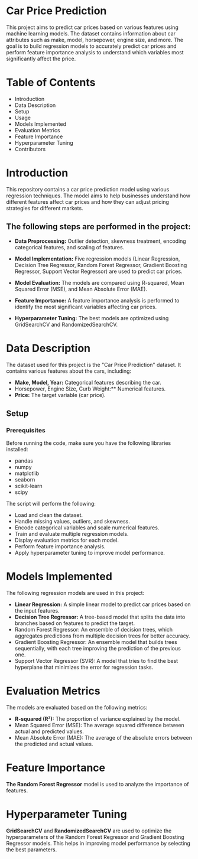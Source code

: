 # Car Price Prediction

This project aims to predict car prices based on various features using machine learning models. The dataset contains information about car attributes such as make, model, horsepower, engine size, and more. The goal is to build regression models to accurately predict car prices and perform feature importance analysis to understand which variables most significantly affect the price.

# Table of Contents

* Introduction 
* Data Description
* Setup
* Usage
* Models Implemented
* Evaluation Metrics
* Feature Importance
* Hyperparameter Tuning
* Contributors

# Introduction

This repository contains a car price prediction model using various regression techniques. The model aims to help businesses understand how different features affect car prices and how they can adjust pricing strategies for different markets.

## The following steps are performed in the project:

* **Data Preprocessing:** Outlier detection, skewness treatment, encoding categorical features, and scaling of features.

* **Model Implementation:**  Five regression models (Linear Regression, Decision Tree Regressor, Random Forest Regressor, Gradient Boosting Regressor, Support Vector Regressor) are used to predict car prices.
  
* **Model Evaluation:**  The models are compared using R-squared, Mean Squared Error (MSE), and Mean Absolute Error (MAE).

* **Feature Importance:**  A feature importance analysis is performed to identify the most significant variables affecting car prices.
  
* **Hyperparameter Tuning:**  The best models are optimized using GridSearchCV and RandomizedSearchCV.
  
# Data Description
The dataset used for this project is the "Car Price Prediction" dataset. It contains various features about the cars, including:

* **Make, Model, Year:**  Categorical features describing the car.
* Horsepower, Engine Size, Curb Weight:**  Numerical features.
* **Price:**  The target variable (car price).
  
## Setup
### Prerequisites
Before running the code, make sure you have the following libraries installed:

* pandas
* numpy
* matplotlib
* seaborn
* scikit-learn
* scipy
  
The script will perform the following:

* Load and clean the dataset.
* Handle missing values, outliers, and skewness.
* Encode categorical variables and scale numerical features.
* Train and evaluate multiple regression models.
* Display evaluation metrics for each model.
* Perform feature importance analysis.
* Apply hyperparameter tuning to improve model performance.
  
# Models Implemented
The following regression models are used in this project:

* **Linear Regression:**  A simple linear model to predict car prices based on the input features.
* **Decision Tree Regressor:**  A tree-based model that splits the data into branches based on features to predict the target.
* Random Forest Regressor: An ensemble of decision trees, which aggregates predictions from multiple decision trees for better accuracy.
* Gradient Boosting Regressor: An ensemble model that builds trees sequentially, with each tree improving the prediction of the previous one.
* Support Vector Regressor (SVR): A model that tries to find the best hyperplane that minimizes the error for regression tasks.
  
# Evaluation Metrics
The models are evaluated based on the following metrics:

* **R-squared (R²):** The proportion of variance explained by the model.
* Mean Squared Error (MSE): The average squared difference between actual and predicted values.
* Mean Absolute Error (MAE): The average of the absolute errors between the predicted and actual values.
  
# Feature Importance
**The Random Forest Regressor**  model is used to analyze the importance of features. 

# Hyperparameter Tuning
**GridSearchCV** and **RandomizedSearchCV** are used to optimize the hyperparameters of the Random Forest Regressor and Gradient Boosting Regressor models. This helps in improving model performance by selecting the best parameters.
